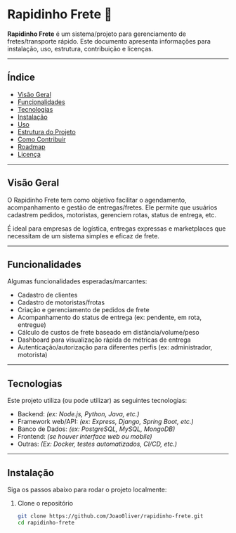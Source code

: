 # Rapidinho Frete 🚚

**Rapidinho Frete** é um sistema/projeto para gerenciamento de fretes/transporte rápido. Este documento apresenta informações para instalação, uso, estrutura, contribuição e licenças.

---

## Índice

- [Visão Geral](#visão-geral)  
- [Funcionalidades](#funcionalidades)  
- [Tecnologias](#tecnologias)  
- [Instalação](#instalação)  
- [Uso](#uso)  
- [Estrutura do Projeto](#estrutura-do-projeto)  
- [Como Contribuir](#como-contribuir)  
- [Roadmap](#roadmap)  
- [Licença](#licença)

---

## Visão Geral

O Rapidinho Frete tem como objetivo facilitar o agendamento, acompanhamento e gestão de entregas/fretes. Ele permite que usuários cadastrem pedidos, motoristas, gerenciem rotas, status de entrega, etc.  

É ideal para empresas de logística, entregas expressas e marketplaces que necessitam de um sistema simples e eficaz de frete.

---

## Funcionalidades

Algumas funcionalidades esperadas/marcantes:

- Cadastro de clientes  
- Cadastro de motoristas/frotas  
- Criação e gerenciamento de pedidos de frete  
- Acompanhamento do status de entrega (ex: pendente, em rota, entregue)  
- Cálculo de custos de frete baseado em distância/volume/peso  
- Dashboard para visualização rápida de métricas de entrega  
- Autenticação/autorização para diferentes perfis (ex: administrador, motorista)  

---

## Tecnologias

Este projeto utiliza (ou pode utilizar) as seguintes tecnologias:

- Backend: *(ex: Node.js, Python, Java, etc.)*  
- Framework web/API: *(ex: Express, Django, Spring Boot, etc.)*  
- Banco de Dados: *(ex: PostgreSQL, MySQL, MongoDB)*  
- Frontend: *(se houver interface web ou mobile)*  
- Outras: *(Ex: Docker, testes automatizados, CI/CD, etc.)*

---

## Instalação

Siga os passos abaixo para rodar o projeto localmente:

1. Clone o repositório  
   ```bash
   git clone https://github.com/Joao0liver/rapidinho-frete.git
   cd rapidinho-frete
